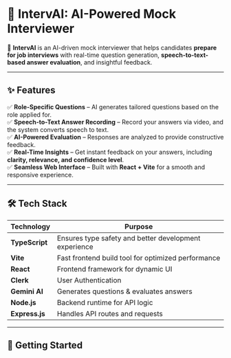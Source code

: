 # 🎤 IntervAI: AI-Powered Mock Interviewer  

🚀 **IntervAI** is an AI-driven mock interviewer that helps candidates **prepare for job interviews** with real-time question generation, **speech-to-text-based answer evaluation**, and insightful feedback.  

---

## ✨ Features  

✅ **Role-Specific Questions** – AI generates tailored questions based on the role applied for.  
✅ **Speech-to-Text Answer Recording** – Record your answers via video, and the system converts speech to text.  
✅ **AI-Powered Evaluation** – Responses are analyzed to provide constructive feedback.  
✅ **Real-Time Insights** – Get instant feedback on your answers, including **clarity, relevance, and confidence level**.  
✅ **Seamless Web Interface** – Built with **React + Vite** for a smooth and responsive experience.  

---

## 🛠️ Tech Stack  

| Technology  | Purpose |
|-------------|---------|
| **TypeScript** | Ensures type safety and better development experience |
| **Vite** | Fast frontend build tool for optimized performance |
| **React** | Frontend framework for dynamic UI |
| **Clerk** | User Authentication |
| **Gemini AI** | Generates questions & evaluates answers |
| **Node.js** | Backend runtime for API logic |
| **Express.js** | Handles API routes and requests |

---

## 🚀 Getting Started  

